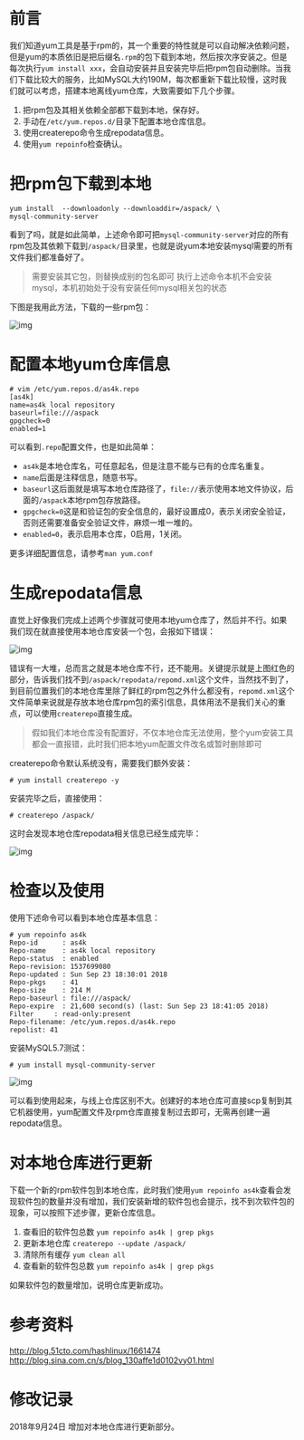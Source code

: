 # 前言

我们知道yum工具是基于rpm的，其一个重要的特性就是可以自动解决依赖问题，但是yum的本质依旧是把后缀名`.rpm`的包下载到本地，然后按次序安装之。但是每次执行`yum install xxx`，会自动安装并且安装完毕后把rpm包自动删除。当我们下载比较大的服务，比如MySQL大约190M，每次都重新下载比较慢，这时我们就可以考虑，搭建本地离线yum仓库，大致需要如下几个步骤。

1. 把rpm包及其相关依赖全部都下载到本地，保存好。
2. 手动在`/etc/yum.repos.d/`目录下配置本地仓库信息。
3. 使用createrepo命令生成repodata信息。
4. 使用`yum repoinfo`检查确认。

# 把rpm包下载到本地

```
yum install  --downloadonly --downloaddir=/aspack/ \
mysql-community-server
```

看到了吗，就是如此简单，上述命令即可把`mysql-community-server`对应的所有rpm包及其依赖下载到`/aspack/`目录里，也就是说yum本地安装mysql需要的所有文件我们都准备好了。

> 需要安装其它包，则替换成别的包名即可
> 执行上述命令本机不会安装mysql，本机初始处于没有安装任何mysql相关包的状态

下图是我用此方法，下载的一些rpm包：

![img](https://md-img-1252230138.cos.ap-beijing.myqcloud.com/2018-09-23-18-27-42.png)

# 配置本地yum仓库信息

```
# vim /etc/yum.repos.d/as4k.repo
[as4k]
name=as4k local repository
baseurl=file:///aspack
gpgcheck=0
enabled=1
```

可以看到`.repo`配置文件，也是如此简单：

- `as4k`是本地仓库名，可任意起名，但是注意不能与已有的仓库名重复。
- `name`后面是注释信息，随意书写。
- `baseurl`这后面就是填写本地仓库路径了，`file://`表示使用本地文件协议，后面的`/aspack`本地rpm包存放路径。
- `gpgcheck=0`这是和验证包的安全信息的，最好设置成0，表示关闭安全验证，否则还需要准备安全验证文件，麻烦一堆一堆的。
- `enabled=0`，表示启用本仓库，0启用，1关闭。

更多详细配置信息，请参考`man yum.conf`

# 生成repodata信息

直觉上好像我们完成上述两个步骤就可使用本地yum仓库了，然后并不行。如果我们现在就直接使用本地仓库安装一个包，会报如下错误：

![img](https://md-img-1252230138.cos.ap-beijing.myqcloud.com/2018-09-23-18-25-56.png)

错误有一大堆，总而言之就是本地仓库不行，还不能用。关键提示就是上图红色的部分，告诉我们找不到`/aspack/repodata/repomd.xml`这个文件，当然找不到了，到目前位置我们的本地仓库里除了鲜红的rpm包之外什么都没有，`repomd.xml`这个文件简单来说就是存放本地仓库rpm包的索引信息，具体用法不是我们关心的重点，可以使用`createrepo`直接生成。

> 假如我们本地仓库没有配置好，不仅本地仓库无法使用，整个yum安装工具都会一直报错，此时我们把本地yum配置文件改名或暂时删除即可

createrepo命令默认系统没有，需要我们额外安装：

```
# yum install createrepo -y
```

安装完毕之后，直接使用：

```
# createrepo /aspack/
```

这时会发现本地仓库repodata相关信息已经生成完毕：

![img](https://md-img-1252230138.cos.ap-beijing.myqcloud.com/2018-09-23-18-38-55.png)

# 检查以及使用

使用下述命令可以看到本地仓库基本信息：

```
# yum repoinfo as4k
Repo-id      : as4k
Repo-name    : as4k local repository
Repo-status  : enabled
Repo-revision: 1537699080
Repo-updated : Sun Sep 23 18:38:01 2018
Repo-pkgs    : 41
Repo-size    : 214 M
Repo-baseurl : file:///aspack/
Repo-expire  : 21,600 second(s) (last: Sun Sep 23 18:41:05 2018)
Filter     : read-only:present
Repo-filename: /etc/yum.repos.d/as4k.repo
repolist: 41
```

安装MySQL5.7测试：

```
# yum install mysql-community-server
```

![img](https://md-img-1252230138.cos.ap-beijing.myqcloud.com/2018-09-23-18-45-51.png)

可以看到使用起来，与线上仓库区别不大。创建好的本地仓库可直接scp复制到其它机器使用，yum配置文件及rpm仓库直接复制过去即可，无需再创建一遍repodata信息。

# 对本地仓库进行更新

下载一个新的rpm软件包到本地仓库，此时我们使用`yum repoinfo as4k`查看会发现软件包的数量并没有增加，我们安装新增的软件包也会提示，找不到次软件包的现象，可以按照下述步骤，更新仓库信息。

1. 查看旧的软件包总数 `yum repoinfo as4k | grep pkgs`
2. 更新本地仓库 `createrepo --update /aspack/`
3. 清除所有缓存 `yum clean all`
4. 查看新的软件包总数 `yum repoinfo as4k | grep pkgs`

如果软件包的数量增加，说明仓库更新成功。

# 参考资料

http://blog.51cto.com/hashlinux/1661474
http://blog.sina.com.cn/s/blog_130affe1d0102vy01.html

# 修改记录

2018年9月24日 增加对本地仓库进行更新部分。